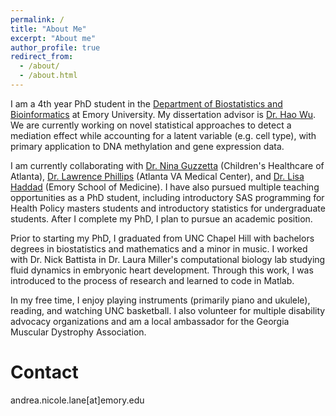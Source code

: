```yaml
---
permalink: /
title: "About Me"
excerpt: "About me"
author_profile: true
redirect_from: 
  - /about/
  - /about.html
---
```


I am a 4th year PhD student in the [Department of Biostatistics and Bioinformatics](https://www.sph.emory.edu/departments/bios/index.html) at Emory University. My dissertation advisor is [Dr. Hao Wu](haowulab.org). We are currently working on novel statistical approaches to detect a mediation effect while accounting for a latent variable (e.g. cell type), with primary application to DNA methylation and gene expression data. 

I am currently collaborating with [Dr. Nina Guzzetta](https://www.pedsresearch.org/people/faculty/nina-guzzetta-md) (Children's Healthcare of Atlanta), [Dr. Lawrence Phillips](http://diabetes.emory.edu/people/affiliated_faculty_and_fellows/phillips.html) (Atlanta VA Medical Center), and [Dr. Lisa Haddad](https://med.emory.edu/departments/gynecology-obstetrics/profile/?u=LBHADDA) (Emory School of Medicine). I have also pursued multiple teaching opportunities as a PhD student, including introductory SAS programming for Health Policy masters students and introductory statistics for undergraduate students. After I complete my PhD, I plan to pursue an academic position.

Prior to starting my PhD, I graduated from UNC Chapel Hill with bachelors degrees in biostatistics and mathematics and a minor in music. I worked with Dr. Nick Battista in Dr. Laura Miller's computational biology lab studying fluid dynamics in embryonic heart development. Through this work, I was introduced to the process of research and learned to code in Matlab.

In my free time, I enjoy playing instruments (primarily piano and ukulele), reading, and watching UNC basketball. I also volunteer for multiple disability advocacy organizations and am a local ambassador for the Georgia Muscular Dystrophy Association.

Contact
======
andrea.nicole.lane[at]emory.edu
